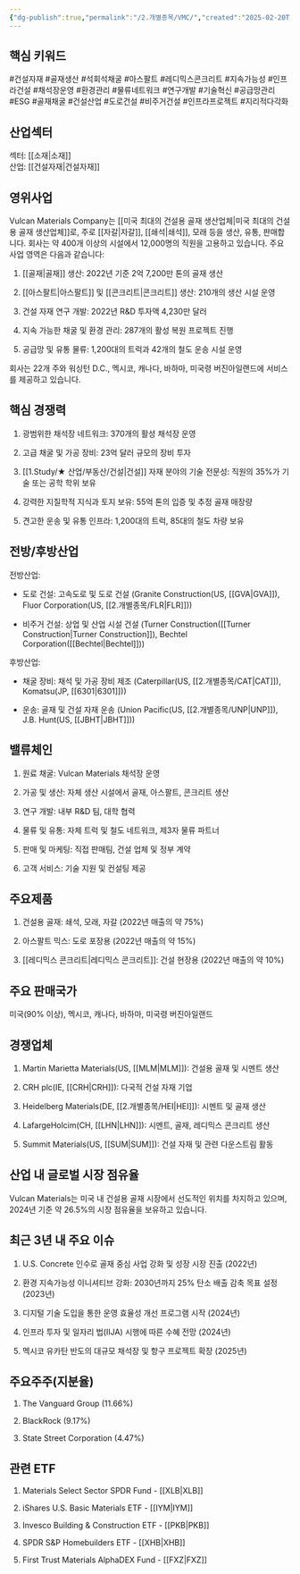 ```yaml
---
{"dg-publish":true,"permalink":"/2.개별종목/VMC/","created":"2025-02-20T10:40:04.317+09:00","updated":"2025-06-03T20:06:01.982+09:00"}
---
```


## 핵심 키워드

#건설자재 #골재생산 #석회석채굴 #아스팔트 #레디믹스콘크리트 #지속가능성 #인프라건설 #채석장운영 #환경관리 #물류네트워크 #연구개발 #기술혁신 #공급망관리 #ESG #골재채굴 #건설산업 #도로건설 #비주거건설 #인프라프로젝트 #지리적다각화

## 산업섹터

섹터: [[소재\|소재]]  
산업: [[건설자재\|건설자재]]

## 영위사업

Vulcan Materials Company는 [[미국 최대의 건설용 골재 생산업체\|미국 최대의 건설용 골재 생산업체]]로, 주로 [[자갈\|자갈]], [[쇄석\|쇄석]], 모래 등을 생산, 유통, 판매합니다. 회사는 약 400개 이상의 시설에서 12,000명의 직원을 고용하고 있습니다. 주요 사업 영역은 다음과 같습니다:

1. [[골재\|골재]] 생산: 2022년 기준 2억 7,200만 톤의 골재 생산
    
2. [[아스팔트\|아스팔트]] 및 [[콘크리트\|콘크리트]] 생산: 210개의 생산 시설 운영
    
3. 건설 자재 연구 개발: 2022년 R&D 투자액 4,230만 달러
    
4. 지속 가능한 채굴 및 환경 관리: 287개의 활성 복원 프로젝트 진행
    
5. 공급망 및 유통 물류: 1,200대의 트럭과 42개의 철도 운송 시설 운영
    

회사는 22개 주와 워싱턴 D.C., 멕시코, 캐나다, 바하마, 미국령 버진아일랜드에 서비스를 제공하고 있습니다.

## 핵심 경쟁력

1. 광범위한 채석장 네트워크: 370개의 활성 채석장 운영
    
2. 고급 채굴 및 가공 장비: 23억 달러 규모의 장비 투자
    
3. [[1.Study/★ 산업/부동산/건설\|건설]] 자재 분야의 기술 전문성: 직원의 35%가 기술 또는 공학 학위 보유
    
4. 강력한 지질학적 지식과 토지 보유: 55억 톤의 입증 및 추정 골재 매장량
    
5. 견고한 운송 및 유통 인프라: 1,200대의 트럭, 85대의 철도 차량 보유
    

## 전방/후방산업

전방산업:

- 도로 건설: 고속도로 및 도로 건설 (Granite Construction(US, [[GVA\|GVA]]), Fluor Corporation(US, [[2.개별종목/FLR\|FLR]]))
    
- 비주거 건설: 상업 및 산업 시설 건설 (Turner Construction([[Turner Construction\|Turner Construction]]), Bechtel Corporation([[Bechtel\|Bechtel]]))
    

후방산업:

- 채굴 장비: 채석 및 가공 장비 제조 (Caterpillar(US, [[2.개별종목/CAT\|CAT]]), Komatsu(JP, [[6301\|6301]]))
    
- 운송: 골재 및 건설 자재 운송 (Union Pacific(US, [[2.개별종목/UNP\|UNP]]), J.B. Hunt(US, [[JBHT\|JBHT]]))
    

## 밸류체인

1. 원료 채굴: Vulcan Materials 채석장 운영
    
2. 가공 및 생산: 자체 생산 시설에서 골재, 아스팔트, 콘크리트 생산
    
3. 연구 개발: 내부 R&D 팀, 대학 협력
    
4. 물류 및 유통: 자체 트럭 및 철도 네트워크, 제3자 물류 파트너
    
5. 판매 및 마케팅: 직접 판매팀, 건설 업체 및 정부 계약
    
6. 고객 서비스: 기술 지원 및 컨설팅 제공
    

## 주요제품

1. 건설용 골재: 쇄석, 모래, 자갈 (2022년 매출의 약 75%)
    
2. 아스팔트 믹스: 도로 포장용 (2022년 매출의 약 15%)
    
3. [[레디믹스 콘크리트\|레디믹스 콘크리트]]: 건설 현장용 (2022년 매출의 약 10%)
    

## 주요 판매국가

미국(90% 이상), 멕시코, 캐나다, 바하마, 미국령 버진아일랜드

## 경쟁업체

1. Martin Marietta Materials(US, [[MLM\|MLM]]): 건설용 골재 및 시멘트 생산
    
2. CRH plc(IE, [[CRH\|CRH]]): 다국적 건설 자재 기업
    
3. Heidelberg Materials(DE, [[2.개별종목/HEI\|HEI]]): 시멘트 및 골재 생산
    
4. LafargeHolcim(CH, [[LHN\|LHN]]): 시멘트, 골재, 레디믹스 콘크리트 생산
    
5. Summit Materials(US, [[SUM\|SUM]]): 건설 자재 및 관련 다운스트림 활동
    

## 산업 내 글로벌 시장 점유율

Vulcan Materials는 미국 내 건설용 골재 시장에서 선도적인 위치를 차지하고 있으며, 2024년 기준 약 26.5%의 시장 점유율을 보유하고 있습니다.

## 최근 3년 내 주요 이슈

1. U.S. Concrete 인수로 골재 중심 사업 강화 및 성장 시장 진출 (2022년)
    
2. 환경 지속가능성 이니셔티브 강화: 2030년까지 25% 탄소 배출 감축 목표 설정 (2023년)
    
3. 디지털 기술 도입을 통한 운영 효율성 개선 프로그램 시작 (2024년)
    
4. 인프라 투자 및 일자리 법(IIJA) 시행에 따른 수혜 전망 (2024년)
    
5. 멕시코 유카탄 반도의 대규모 채석장 및 항구 프로젝트 확장 (2025년)
    

## 주요주주(지분율)

1. The Vanguard Group (11.66%)
    
2. BlackRock (9.17%)
    
3. State Street Corporation (4.47%)
    

## 관련 ETF

1. Materials Select Sector SPDR Fund - [[XLB\|XLB]]
    
2. iShares U.S. Basic Materials ETF - [[IYM\|IYM]]
    
3. Invesco Building & Construction ETF - [[PKB\|PKB]]
    
4. SPDR S&P Homebuilders ETF - [[XHB\|XHB]]
    
5. First Trust Materials AlphaDEX Fund - [[FXZ\|FXZ]]